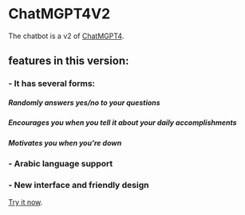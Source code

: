 # ChatMGPT4V2

The chatbot is a v2 of [ChatMGPT4](https://khaledtolba.github.io/ChatMGPT4/).

## features in this version:

### - It has several forms:
#####     Randomly answers yes/no to your questions
#####     Encourages you when you tell it about your daily accomplishments
#####     Motivates you when you're down

### - Arabic language support

### - New interface and friendly design


[Try it now](https://khaledtolba.github.io/ChatMGPT4-V2/).
